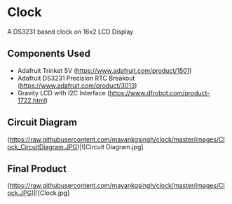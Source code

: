 # Clock
A DS3231 based clock on 16x2 LCD Display

## Components Used

  - Adafruit Trinket 5V (https://www.adafruit.com/product/1501)
  - Adafruit DS3231 Precision RTC Breakout (https://www.adafruit.com/product/3013)
  - Gravity LCD with I2C Interface (https://www.dfrobot.com/product-1722.html)

## Circuit Diagram
(https://raw.githubusercontent.com/mayankgsingh/clock/master/images/Clock_CircuitDiagram.JPG)|![Circuit Diagram.jpg]

## Final Product
(https://raw.githubusercontent.com/mayankgsingh/clock/master/images/Clock.JPG)|![Clock.jpg]

